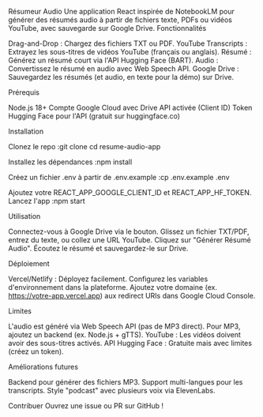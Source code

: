 Résumeur Audio
Une application React inspirée de NotebookLM pour générer des résumés audio à partir de fichiers texte, PDFs ou vidéos YouTube, avec sauvegarde sur Google Drive.
Fonctionnalités

Drag-and-Drop : Chargez des fichiers TXT ou PDF.
YouTube Transcripts : Extrayez les sous-titres de vidéos YouTube (français ou anglais).
Résumé : Générez un résumé court via l'API Hugging Face (BART).
Audio : Convertissez le résumé en audio avec Web Speech API.
Google Drive : Sauvegardez les résumés (et audio, en texte pour la démo) sur Drive.

Prérequis

Node.js 18+
Compte Google Cloud avec Drive API activée (Client ID)
Token Hugging Face pour l'API (gratuit sur huggingface.co)

Installation

Clonez le repo :git clone <votre-repo-url>
cd resume-audio-app


Installez les dépendances :npm install


Créez un fichier .env à partir de .env.example :cp .env.example .env

Ajoutez votre REACT_APP_GOOGLE_CLIENT_ID et REACT_APP_HF_TOKEN.
Lancez l'app :npm start



Utilisation

Connectez-vous à Google Drive via le bouton.
Glissez un fichier TXT/PDF, entrez du texte, ou collez une URL YouTube.
Cliquez sur "Générer Résumé Audio".
Écoutez le résumé et sauvegardez-le sur Drive.

Déploiement

Vercel/Netlify : Déployez facilement.
Configurez les variables d'environnement dans la plateforme.
Ajoutez votre domaine (ex. https://votre-app.vercel.app) aux redirect URIs dans Google Cloud Console.

Limites

L'audio est généré via Web Speech API (pas de MP3 direct). Pour MP3, ajoutez un backend (ex. Node.js + gTTS).
YouTube : Les vidéos doivent avoir des sous-titres activés.
API Hugging Face : Gratuite mais avec limites (créez un token).

Améliorations futures

Backend pour générer des fichiers MP3.
Support multi-langues pour les transcripts.
Style "podcast" avec plusieurs voix via ElevenLabs.

Contribuer
Ouvrez une issue ou PR sur GitHub !
